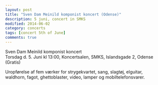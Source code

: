 ```yaml
---
layout: post
title: "Sven Dam Meinild komponist koncert (Odense)"
description: 5 juni, concert in SMKS
modified: 2014-06-02
category: concerts
tags: [concert 5th of June]
comments: true
---
```

Sven Dam Meinild komponist koncert <br>
Torsdag d. 5. Juni kl 13:00, Koncertsalen, SMKS, Islandsgade 2, Odense (Gratis)

Uropførelse af fem værker for strygekvartet, sang, slagtøj, elguitar, waldhorn, fagot, ghettoblaster,
video, lamper og mobiltelefonsvarer.

